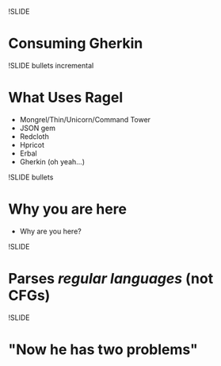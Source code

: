 !SLIDE 
# Consuming Gherkin

!SLIDE bullets incremental
# What Uses Ragel

* Mongrel/Thin/Unicorn/Command Tower
* JSON gem
* Redcloth
* Hpricot
* Erbal
* Gherkin (oh yeah...)

!SLIDE bullets
# Why you are here

* Why are you here?

!SLIDE
# Parses _regular languages_ (not CFGs)

!SLIDE 
# "Now he has two problems"
